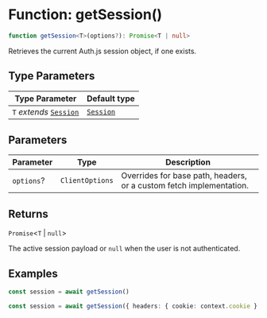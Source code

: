 # Function: getSession()

```ts
function getSession<T>(options?): Promise<T | null>
```

Retrieves the current Auth.js session object, if one exists.

## Type Parameters

| Type Parameter | Default type |
| ------ | ------ |
| `T` *extends* [`Session`](Interface.Session.md) | [`Session`](Interface.Session.md) |

## Parameters

| Parameter | Type | Description |
| ------ | ------ | ------ |
| `options`? | `ClientOptions` | Overrides for base path, headers, or a custom fetch implementation. |

## Returns

`Promise`\<`T` \| `null`\>

The active session payload or `null` when the user is not authenticated.

## Examples

```ts
const session = await getSession()
```

```ts
const session = await getSession({ headers: { cookie: context.cookie } })
```
